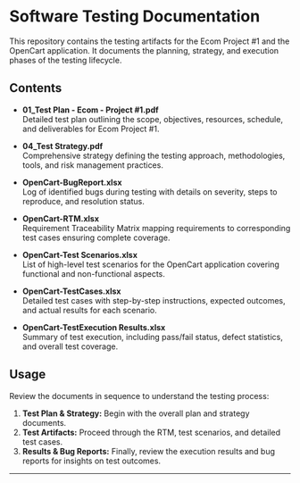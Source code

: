 # Software Testing Documentation

This repository contains the testing artifacts for the Ecom Project #1 and the OpenCart application. It documents the planning, strategy, and execution phases of the testing lifecycle.

## Contents

- **01_Test Plan - Ecom - Project #1.pdf**  
  Detailed test plan outlining the scope, objectives, resources, schedule, and deliverables for Ecom Project #1.

- **04_Test Strategy.pdf**  
  Comprehensive strategy defining the testing approach, methodologies, tools, and risk management practices.

- **OpenCart-BugReport.xlsx**  
  Log of identified bugs during testing with details on severity, steps to reproduce, and resolution status.

- **OpenCart-RTM.xlsx**  
  Requirement Traceability Matrix mapping requirements to corresponding test cases ensuring complete coverage.

- **OpenCart-Test Scenarios.xlsx**  
  List of high-level test scenarios for the OpenCart application covering functional and non-functional aspects.

- **OpenCart-TestCases.xlsx**  
  Detailed test cases with step-by-step instructions, expected outcomes, and actual results for each scenario.

- **OpenCart-TestExecution Results.xlsx**  
  Summary of test execution, including pass/fail status, defect statistics, and overall test coverage.

## Usage

Review the documents in sequence to understand the testing process:
1. **Test Plan & Strategy:** Begin with the overall plan and strategy documents.
2. **Test Artifacts:** Proceed through the RTM, test scenarios, and detailed test cases.
3. **Results & Bug Reports:** Finally, review the execution results and bug reports for insights on test outcomes.

---
